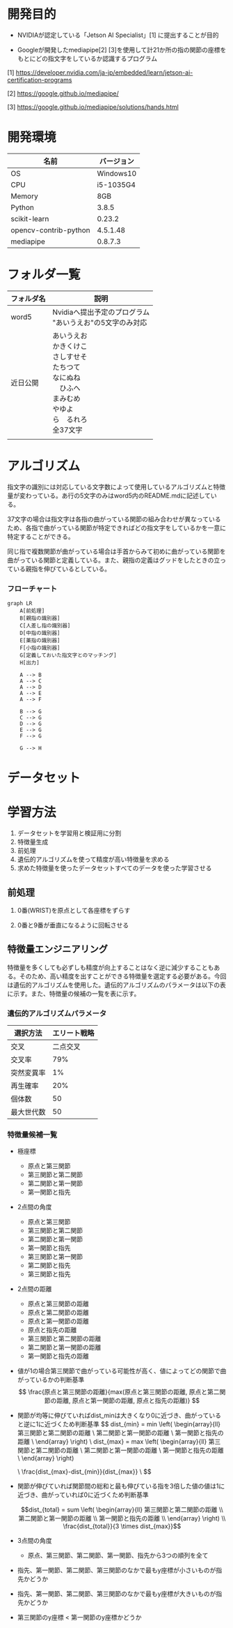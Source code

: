 # 開発目的

- NVIDIAが認定している「Jetson AI Specialist」[1] に提出することが目的

- Googleが開発したmediapipe[2] [3]を使用して計21か所の指の関節の座標をもとにどの指文字をしているか認識するプログラム

  

[1] https://developer.nvidia.com/ja-jp/embedded/learn/jetson-ai-certification-programs

[2] https://google.github.io/mediapipe/

[3] https://google.github.io/mediapipe/solutions/hands.html





# 開発環境

| 名前                  | バージョン |
| --------------------- | ---------- |
| OS                    | Windows10  |
| CPU                   | i5-1035G4  |
| Memory                | 8GB        |
| Python                | 3.8.5      |
| scikit-learn          | 0.23.2     |
| opencv-contrib-python | 4.5.1.48   |
| mediapipe             | 0.8.7.3    |



# フォルダ一覧



| フォルダ名 | 説明                                                         |
| ---------- | ------------------------------------------------------------ |
| word5      | Nvidiaへ提出予定のプログラム <br> "あいうえお"の5文字のみ対応 <br> |
| 近日公開   | あいうえお <br>かきくけこ <br>さしすせそ <br>たちつて　<br>なにぬね　<br>　ひふへ　<br>まみむめ　<br>やゆよ　　<br>ら　るれろ <br>全37文字 |
|            |                                                              |



# アルゴリズム

指文字の識別には対応している文字数によって使用しているアルゴリズムと特徴量が変わっている。あ行の5文字のみはword5内のREADME.mdに記述している。

37文字の場合は指文字は各指の曲がっている関節の組み合わせが異なっているため、各指で曲がっている関節が特定できればどの指文字をしているかを一意に特定することができる。

同じ指で複数関節が曲がっている場合は手首からみて初めに曲がっている関節を曲がっている関節と定義している。また、親指の定義はグッドをしたときの立っている親指を伸びているとしている。



### フローチャート

```mermaid
graph LR
	A[前処理]
	B[親指の識別器]
	C[人差し指の識別器]
	D[中指の識別器]
	E[薬指の識別器]
	F[小指の識別器]
	G[定義しておいた指文字とのマッチング]
	H[出力]
	
	A --> B
	A --> C
	A --> D
	A --> E
	A --> F
	
	B --> G
	C --> G
	D --> G
	E --> G
	F --> G
	
	G --> H
```

# データセット



# 学習方法

1. データセットを学習用と検証用に分割
2. 特徴量生成
3. 前処理
4. 遺伝的アルゴリズムを使って精度が高い特徴量を求める
5. 求めた特徴量を使ったデータセットすべてのデータを使った学習させる



## 前処理

1. 0番(WRIST)を原点として各座標をずらす

2. 0番と9番が垂直になるように回転させる

   

## 特徴量エンジニアリング

特徴量を多くしても必ずしも精度が向上することはなく逆に減少することもある。そのため、高い精度を出すことができる特徴量を選定する必要がある。今回は遺伝的アルゴリズムを使用した。遺伝的アルゴリズムのパラメータは以下の表に示す。また、特徴量の候補の一覧を表に示す。



### 遺伝的アルゴリズムパラメータ

| 選択方法   | エリート戦略 |
| ---------- | ------------ |
| 交叉       | 二点交叉     |
| 交叉率     | 79%          |
| 突然変異率 | 1%           |
| 再生確率   | 20%          |
| 個体数     | 50           |
| 最大世代数 | 50           |



### 特徴量候補一覧

- 極座標

  - 原点と第三関節
  - 第三関節と第二関節
  - 第二関節と第一関節
  - 第一関節と指先

- 2点間の角度

  - 原点と第三関節
  - 第三関節と第二関節
  - 第二関節と第一関節
  - 第一関節と指先
  - 第三関節と第一関節
  - 第二関節と指先
  - 第三関節と指先

- 2点間の距離

  - 原点と第三関節の距離
  - 原点と第二関節の距離
  - 原点と第一関節の距離
  - 原点と指先の距離
  - 第三関節と第二関節の距離
  - 第二関節と第一関節の距離
  - 第一関節と指先の距離

- 値が1の場合第三関節で曲がっている可能性が高く、値によってどの関節で曲がっているかの判断基準
  $$
  \frac{原点と第三関節の距離}{max(原点と第三関節の距離, 原点と第二関節の距離, 原点と第一関節の距離, 原点と指先の距離)}
  $$
  
- 関節が均等に伸びていればdist_minは大きくなり0に近づき、曲がっていると逆に1に近づくため判断基準
  $$
  dist_{min} = min \left(
  \begin{array}{ll}
  第三関節と第二関節の距離 \\
  第二関節と第一関節の距離 \\ 
  第一関節と指先の距離 \\
  \end{array}
  \right) \\
  dist_{max} = max \left(
  \begin{array}{ll}
  第三関節と第二関節の距離 \\
  第二関節と第一関節の距離 \\ 
  第一関節と指先の距離 \\
  \end{array}
  \right)
  
  \\
  \frac{dist_{max}-dist_{min}}{dist_{max}}
  \\
  $$

- 関節が伸びていれば関節間の総和と最も伸びている指を3倍した値の値は1に近づき、曲がっていれば0に近づくため判断基準
  ```math
  dist_{total} = sum \left(
  \begin{array}{ll}
  第三関節と第二関節の距離 \\
  第二関節と第一関節の距離 \\ 
  第一関節と指先の距離 \\
  \end{array}
  \right) \\
  
  \frac{dist_{total}}{3 \times dist_{max}}
  ```
  
- 3点間の角度

  - 原点、第三関節、第二関節、第一関節、指先から3つの順列を全て

- 指先、第一関節、第二関節、第三関節のなかで最もy座標が小さいものが指先かどうか

- 指先、第一関節、第二関節、第三関節のなかで最もy座標が大きいものが指先かどうか

- 第三関節のy座標 < 第一関節のy座標かどうか




